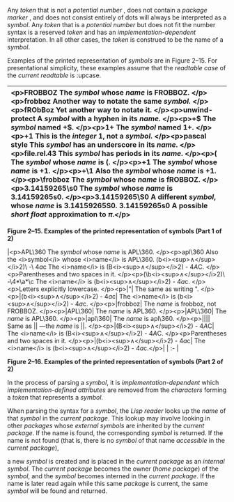  

Any *token* that is not a *potential number* , does not contain a *package marker* , and does not consist entirely of dots will always be interpreted as a *symbol*. Any *token* that is a *potential number* but does not fit the number syntax is a reserved *token* and has an *implementation-dependent* interpretation. In all other cases, the *token* is construed to be the name of a *symbol*. 

Examples of the printed representation of *symbols* are in Figure 2–15. For presentational simplicity, these examples assume that the *readtable case* of the *current readtable* is :upcase. 

|&#60;p&#62;FROBBOZ The *symbol* whose *name* is FROBBOZ. &#60;/p&#62;&#60;p&#62;frobboz Another way to notate the same *symbol*. &#60;/p&#62;&#60;p&#62;fRObBoz Yet another way to notate it. &#60;/p&#62;&#60;p&#62;unwind-protect A *symbol* with a hyphen in its *name*. &#60;/p&#62;&#60;p&#62;+$ The *symbol* named +$. &#60;/p&#62;&#60;p&#62;1+ The *symbol* named 1+. &#60;/p&#62;&#60;p&#62;+1 This is the *integer* 1, not a *symbol*. &#60;/p&#62;&#60;p&#62;pascal style This *symbol* has an underscore in its *name*. &#60;/p&#62;&#60;p&#62;file.rel.43 This *symbol* has periods in its *name*. &#60;/p&#62;&#60;p&#62;\( The *symbol* whose *name* is (. &#60;/p&#62;&#60;p&#62;\+1 The *symbol* whose *name* is +1. &#60;/p&#62;&#60;p&#62;+\1 Also the *symbol* whose *name* is +1. &#60;/p&#62;&#60;p&#62;\frobboz The *symbol* whose *name* is fROBBOZ. &#60;/p&#62;&#60;p&#62;3\.14159265\s0 The *symbol* whose *name* is 3.14159265s0. &#60;/p&#62;&#60;p&#62;3\.14159265\S0 A different *symbol*, whose *name* is 3.14159265S0. 3.14159265s0 A possible *short float* approximation to *π*.&#60;/p&#62;|
| :- |


**Figure 2–15. Examples of the printed representation of symbols (Part 1 of 2)** 





|&#60;p&#62;APL\\360 The *symbol* whose *name* is APL\360. &#60;/p&#62;&#60;p&#62;apl\\360 Also the &#60;i&#62;symbol&#60;/i&#62; whose &#60;i&#62;name&#60;/i&#62; is APL\360. \(b&#60;i&#62;&#60;sup&#62;∧&#60;/sup&#62;&#60;/i&#62;2\)\ -\ 4*a*c The &#60;i&#62;name&#60;/i&#62; is (B&#60;i&#62;&#60;sup&#62;∧&#60;/sup&#62;&#60;/i&#62;2) - 4*A*C. &#60;/p&#62;&#60;p&#62;Parentheses and two spaces in it. &#60;/p&#62;&#60;p&#62;\(\b&#60;i&#62;&#60;sup&#62;∧&#60;/sup&#62;&#60;/i&#62;2\)\ -\4*\a*\c The &#60;i&#62;name&#60;/i&#62; is (b&#60;i&#62;&#60;sup&#62;∧&#60;/sup&#62;&#60;/i&#62;2) - 4*a*c. &#60;/p&#62;&#60;p&#62;Letters explicitly lowercase. &#60;/p&#62;&#60;p&#62;|"| The same as writing \". &#60;/p&#62;&#60;p&#62;|(b&#60;i&#62;&#60;sup&#62;∧&#60;/sup&#62;&#60;/i&#62;2) - 4*a*c| The &#60;i&#62;name&#60;/i&#62; is (b&#60;i&#62;&#60;sup&#62;∧&#60;/sup&#62;&#60;/i&#62;2) - 4*a*c. &#60;/p&#62;&#60;p&#62;|frobboz| The *name* is frobboz, not FROBBOZ. &#60;/p&#62;&#60;p&#62;|APL\360| The *name* is APL360. &#60;/p&#62;&#60;p&#62;|APL\\360| The *name* is APL\360. &#60;/p&#62;&#60;p&#62;|apl\\360| The *name* is apl\360. &#60;/p&#62;&#60;p&#62;|\|\|| Same as \|\| —the *name* is ||. &#60;/p&#62;&#60;p&#62;|(B&#60;i&#62;&#60;sup&#62;∧&#60;/sup&#62;&#60;/i&#62;2) - 4*A*C| The &#60;i&#62;name&#60;/i&#62; is (B&#60;i&#62;&#60;sup&#62;∧&#60;/sup&#62;&#60;/i&#62;2) - 4*A*C. &#60;/p&#62;&#60;p&#62;Parentheses and two spaces in it. &#60;/p&#62;&#60;p&#62;|(b&#60;i&#62;&#60;sup&#62;∧&#60;/sup&#62;&#60;/i&#62;2) - 4*a*c| The &#60;i&#62;name&#60;/i&#62; is (b&#60;i&#62;&#60;sup&#62;∧&#60;/sup&#62;&#60;/i&#62;2) - 4*a*c.&#60;/p&#62;|
| :- |


**Figure 2–16. Examples of the printed representation of symbols (Part 2 of 2)** 

In the process of parsing a *symbol*, it is *implementation-dependent* which *implementation-defined attributes* are removed from the *characters* forming a *token* that represents a *symbol*. 

When parsing the syntax for a *symbol*, the *Lisp reader* looks up the *name* of that *symbol* in the *current package*. This lookup may involve looking in other *packages* whose *external symbols* are inherited by the *current package*. If the name is found, the corresponding *symbol* is returned. If the name is not found (that is, there is no *symbol* of that name *accessible* in the *current package*), 

a new *symbol* is created and is placed in the *current package* as an *internal symbol*. The *current package* becomes the owner (*home package*) of the *symbol*, and the *symbol* becomes interned in the *current package*. If the name is later read again while this same *package* is current, the same *symbol* will be found and returned. 

